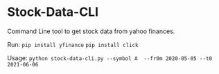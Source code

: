 # Stock-Data-CLI

Command Line tool to get stock data from yahoo finances.

Run: 
`pip install yfinance`
`pip install click`

Usage:
`python stock-data-cli.py --symbol A  --fr0m 2020-05-05 --t0 2021-06-06`

